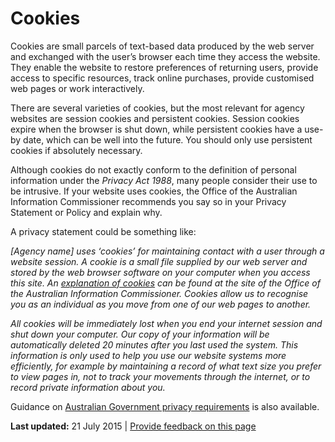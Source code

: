 Cookies
=======

Cookies are small parcels of text-based data produced by the web server and exchanged with the user’s browser each time they access the website. They enable the website to restore preferences of returning users, provide access to specific resources, track online purchases, provide customised web pages or work interactively.

There are several varieties of cookies, but the most relevant for agency websites are session cookies and persistent cookies. Session cookies expire when the browser is shut down, while persistent cookies have a use-by date, which can be well into the future. You should only use persistent cookies if absolutely necessary.

Although cookies do not exactly conform to the definition of personal information under the *Privacy Act 1988*, many people consider their use to be intrusive. If your website uses cookies, the Office of the Australian Information Commissioner recommends you say so in your Privacy Statement or Policy and explain why.

A privacy statement could be something like:

*[Agency name] uses ‘cookies’ for maintaining contact with a user through a website session. A cookie is a small file supplied by our web server and stored by the web browser software on your computer when you access this site. An* [*explanation of cookies*](http://www.oaic.gov.au/privacy/privacy-resources/privacy-fact-sheets/other/privacy-fact-sheet-4-online-behavioural-advertising-know-your-options) *can be found at the site of the Office of the Australian Information Commissioner. Cookies allow us to recognise you as an individual as you move from one of our web pages to another.*

*All cookies will be immediately lost when you end your internet session and shut down your computer. Our copy of your information will be automatically deleted 20 minutes after you last used the system. This information is only used to help you use our website systems more efficiently, for example by maintaining a record of what text size you prefer to view pages in, not to track your movements through the internet, or to record private information about you.*

Guidance on [Australian Government privacy requirements](privacy.md) is also available.

**Last updated:** 21 July 2015 | [Provide feedback on this page](../feedback%3Furl_from=cookies.md)

